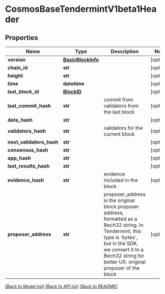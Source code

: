 # CosmosBaseTendermintV1beta1Header

## Properties
Name | Type | Description | Notes
------------ | ------------- | ------------- | -------------
**version** | [**BasicBlockInfo**](BasicBlockInfo.md) |  | [optional] 
**chain_id** | **str** |  | [optional] 
**height** | **str** |  | [optional] 
**time** | **datetime** |  | [optional] 
**last_block_id** | [**BlockID**](BlockID.md) |  | [optional] 
**last_commit_hash** | **str** | commit from validators from the last block | [optional] 
**data_hash** | **str** |  | [optional] 
**validators_hash** | **str** | validators for the current block | [optional] 
**next_validators_hash** | **str** |  | [optional] 
**consensus_hash** | **str** |  | [optional] 
**app_hash** | **str** |  | [optional] 
**last_results_hash** | **str** |  | [optional] 
**evidence_hash** | **str** | evidence included in the block | [optional] 
**proposer_address** | **str** | proposer_address is the original block proposer address, formatted as a Bech32 string. In Tendermint, this type is &#x60;bytes&#x60;, but in the SDK, we convert it to a Bech32 string for better UX.  original proposer of the block | [optional] 

[[Back to Model list]](../README.md#documentation-for-models) [[Back to API list]](../README.md#documentation-for-api-endpoints) [[Back to README]](../README.md)

